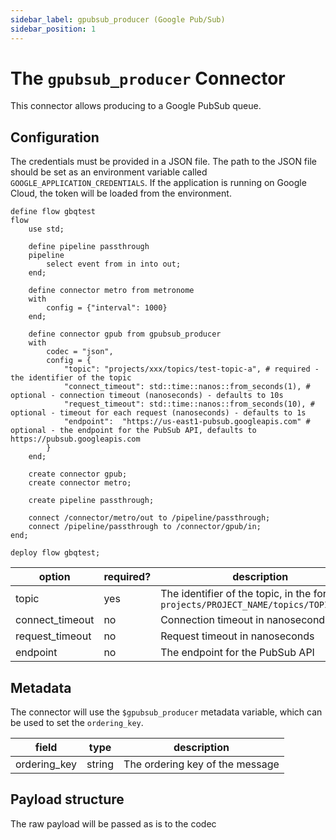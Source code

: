 ```yaml
---
sidebar_label: gpubsub_producer (Google Pub/Sub)
sidebar_position: 1
---
```


# The `gpubsub_producer` Connector

This connector allows producing to a Google PubSub queue.

## Configuration

The credentials must be provided in a JSON file. The path to the JSON file should be set as an environment variable called `GOOGLE_APPLICATION_CREDENTIALS`. If the application is running on Google Cloud, the token will be loaded from the environment.

```tremor title="config.troy"
define flow gbqtest
flow
    use std;
    
    define pipeline passthrough
    pipeline
        select event from in into out;
    end;

    define connector metro from metronome
    with
        config = {"interval": 1000}
    end;

    define connector gpub from gpubsub_producer
    with
        codec = "json",
        config = {
            "topic": "projects/xxx/topics/test-topic-a", # required - the identifier of the topic
            "connect_timeout": std::time::nanos::from_seconds(1), # optional - connection timeout (nanoseconds) - defaults to 10s
            "request_timeout": std::time::nanos::from_seconds(10), # optional - timeout for each request (nanoseconds) - defaults to 1s 
            "endpoint":  "https://us-east1-pubsub.googleapis.com" # optional - the endpoint for the PubSub API, defaults to https://pubsub.googleapis.com
        }
    end;

    create connector gpub;
    create connector metro;

    create pipeline passthrough;

    connect /connector/metro/out to /pipeline/passthrough;
    connect /pipeline/passthrough to /connector/gpub/in;
end;

deploy flow gbqtest;
```

| option          | required? | description                                                                             |
|-----------------|-----------|-----------------------------------------------------------------------------------------|
| topic           | yes       | The identifier of the topic, in the format of `projects/PROJECT_NAME/topics/TOPIC_NAME` |
| connect_timeout | no        | Connection timeout in nanoseconds                                                       |
| request_timeout | no        | Request timeout in nanoseconds                                                          |
| endpoint        | no        | The endpoint for the PubSub API                                                         |

## Metadata
The connector will use the `$gpubsub_producer` metadata variable, which can be used to set the `ordering_key`.

| field        | type                      | description                                                                                 |
|--------------|---------------------------|---------------------------------------------------------------------------------------------|
| ordering_key | string                    | The ordering key of the message                                                             |

## Payload structure
The raw payload will be passed as is to the codec